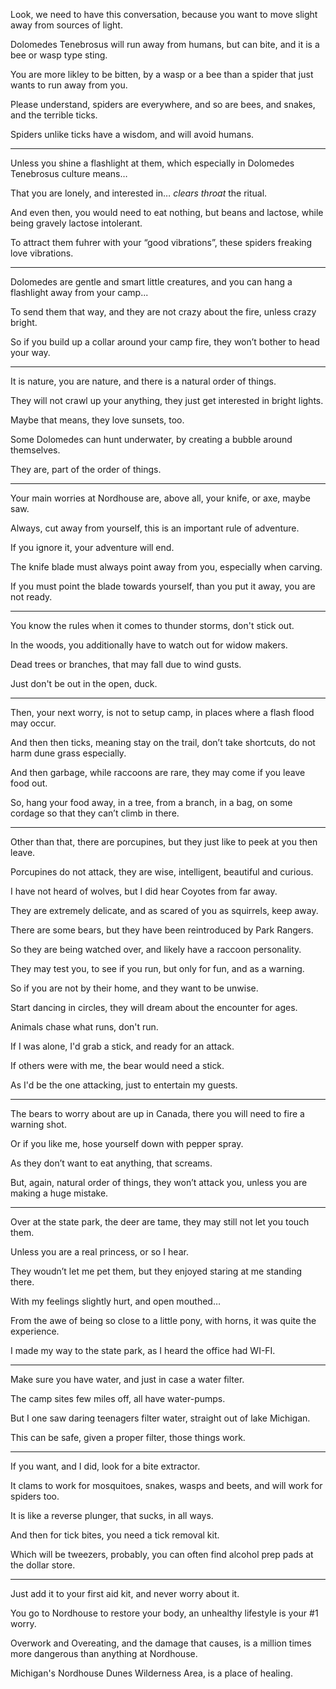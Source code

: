 Look, we need to have this conversation,
because you want to move slight away from sources of light.

Dolomedes Tenebrosus will run away from humans,
but can bite, and it is a bee or wasp type sting.

You are more likley to be bitten,
by a wasp or a bee than a spider that just wants to run away from you.

Please understand, spiders are everywhere,
and so are bees, and snakes, and the terrible ticks.

Spiders unlike ticks have a wisdom,
and will avoid humans.

---

Unless you shine a flashlight at them,
which especially in Dolomedes Tenebrosus culture means…

That you are lonely,
and interested in… *clears throat* the ritual.

And even then, you would need to eat nothing,
but beans and lactose, while being gravely lactose intolerant.

To attract them fuhrer with your “good vibrations”,
these spiders freaking love vibrations.

---

Dolomedes are gentle and smart little creatures,
and you can hang a flashlight away from your camp...

To send them that way,
and they are not crazy about the fire, unless crazy bright.

So if you build up a collar around your camp fire,
they won’t bother to head your way.

---

It is nature, you are nature,
and there is a natural order of things.

They will not crawl up your anything,
they just get interested in bright lights.

Maybe that means,
they love sunsets, too.

Some Dolomedes can hunt underwater,
by creating a bubble around themselves.

They are,
part of the order of things.

---

Your main worries at Nordhouse are,
above all, your knife, or axe, maybe saw.

Always, cut away from yourself,
this is an important rule of adventure.

If you ignore it,
your adventure will end.

The knife blade must always point away from you,
especially when carving.

If you must point the blade towards yourself,
than you put it away, you are not ready.

---

You know the rules when it comes to thunder storms,
don't stick out.

In the woods,
you additionally have to watch out for widow makers.

Dead trees or branches,
that may fall due to wind gusts.

Just don't be out in the open,
duck.

---

Then, your next worry,
is not to setup camp, in places where a flash flood may occur.

And then then ticks, meaning stay on the trail,
don’t take shortcuts, do not harm dune grass especially.

And then garbage, while raccoons are rare,
they may come if you leave food out.

So, hang your food away, in a tree, from a branch, in a bag,
on some cordage so that they can’t climb in there.

---

Other than that, there are porcupines,
but they just like to peek at you then leave.

Porcupines do not attack,
they are wise, intelligent, beautiful and curious.

I have not heard of wolves,
but I did hear Coyotes from far away.

They are extremely delicate,
and as scared of you as squirrels, keep away.

There are some bears,
but they have been reintroduced by Park Rangers.

So they are being watched over,
and likely have a raccoon personality.

They may test you, to see if you run,
but only for fun, and as a warning.

So if you are not by their home,
and they want to be unwise.

Start dancing in circles,
they will dream about the encounter for ages.

Animals chase what runs,
don't run.

If I was alone, I'd grab a stick,
and ready for an attack.

If others were with me,
the bear would need a stick.

As I'd be the one attacking,
just to entertain my guests.

---

The bears to worry about are up in Canada,
there you will need to fire a warning shot.

Or if you like me,
hose yourself down with pepper spray.

As they don’t want to eat anything,
that screams.

But, again, natural order of things,
they won’t attack you, unless you are making a huge mistake.

---

Over at the state park, the deer are tame,
they may still not let you touch them.

Unless you are a real princess,
or so I hear.

They woudn’t let me pet them,
but they enjoyed staring at me standing there.

With my feelings slightly hurt,
and open mouthed…

From the awe of being so close to a little pony,
with horns, it was quite the experience.

I made my way to the state park,
as I heard the office had WI-FI.

---

Make sure you have water,
and just in case a water filter.

The camp sites few miles off,
all have water-pumps.

But I one saw daring teenagers filter water,
straight out of lake Michigan.

This can be safe,
given a proper filter, those things work.

---

If you want, and I did,
look for a bite extractor.

It clams to work for mosquitoes, snakes,
wasps and beets, and will work for spiders too.

It is like a reverse plunger,
that sucks, in all ways.

And then for tick bites,
you need a tick removal kit.

Which will be tweezers, probably,
you can often find alcohol prep pads at the dollar store.

---

Just add it to your first aid kit,
and never worry about it.

You go to Nordhouse to restore your body,
an unhealthy lifestyle is your #1 worry.

Overwork and Overeating, and the damage that causes,
is a million times more dangerous than anything at Nordhouse.

Michigan's Nordhouse Dunes Wilderness Area,
is a place of healing.
